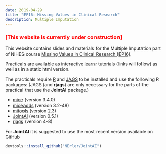 ```yaml
---
date: 2019-04-29
title: "EP16: Missing Values in Clinical Research"
description: Multiple Imputation
---
```


<div style="color:red;">
<h3>[This website is currently under construction]</h3>
</div>

This website contains slides and materials for the Multiple Imputation part of
NIHES course [Missing Values in Clinical Research (EP16)](https://www.nihes.com/course/ep16_missing_values_in_clinical_research/).

Practicals are available as interactive [learnr](https://rstudio.github.io/learnr/)
tutorials (links will follow) as well as in a static html version.

The practicals require [R](https://cran.r-project.org/) and
[JAGS](https://sourceforge.net/projects/mcmc-jags/files/) to be installed and
use the following R packages:
(JAGS (and **rjags**) are only necessary for the parts of the practical that use the **JointAI** package.)

* [mice](https://cran.r-project.org/package=mice) (version 3.4.0)
* [miceadds](https://cran.r-project.org/package=miceadds) (version 3.2-48)
* [mitools](https://cran.r-project.org/package=mitools) (version 2.3)
* [JointAI](https://cran.r-project.org/package=JointAI) (version 0.5.1)
* [rjags](https://cran.r-project.org/package=rjags) (version 4-8)

For **JointAI** it is suggested to use the most recent version available on GitHub
```r
devtools::install_github("NErler/JointAI")
```
